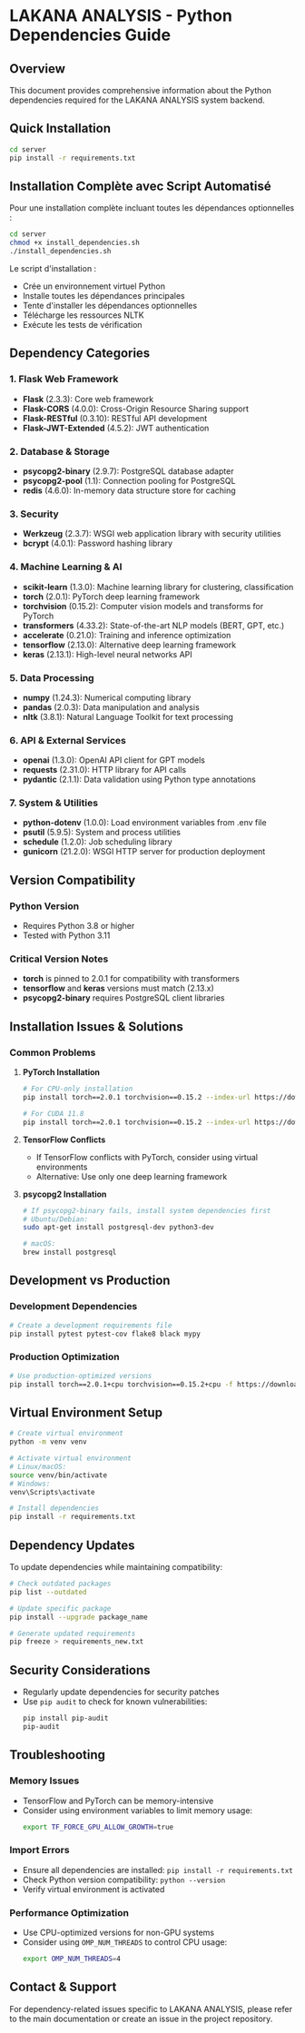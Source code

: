 # LAKANA ANALYSIS - Python Dependencies Guide

## Overview

This document provides comprehensive information about the Python dependencies required for the LAKANA ANALYSIS system backend.

## Quick Installation

```bash
cd server
pip install -r requirements.txt
```

## Installation Complète avec Script Automatisé

Pour une installation complète incluant toutes les dépendances optionnelles :

```bash
cd server
chmod +x install_dependencies.sh
./install_dependencies.sh
```

Le script d'installation :
- Crée un environnement virtuel Python
- Installe toutes les dépendances principales
- Tente d'installer les dépendances optionnelles
- Télécharge les ressources NLTK
- Exécute les tests de vérification

## Dependency Categories

### 1. Flask Web Framework
- **Flask** (2.3.3): Core web framework
- **Flask-CORS** (4.0.0): Cross-Origin Resource Sharing support
- **Flask-RESTful** (0.3.10): RESTful API development
- **Flask-JWT-Extended** (4.5.2): JWT authentication

### 2. Database & Storage
- **psycopg2-binary** (2.9.7): PostgreSQL database adapter
- **psycopg2-pool** (1.1): Connection pooling for PostgreSQL
- **redis** (4.6.0): In-memory data structure store for caching

### 3. Security
- **Werkzeug** (2.3.7): WSGI web application library with security utilities
- **bcrypt** (4.0.1): Password hashing library

### 4. Machine Learning & AI
- **scikit-learn** (1.3.0): Machine learning library for clustering, classification
- **torch** (2.0.1): PyTorch deep learning framework
- **torchvision** (0.15.2): Computer vision models and transforms for PyTorch
- **transformers** (4.33.2): State-of-the-art NLP models (BERT, GPT, etc.)
- **accelerate** (0.21.0): Training and inference optimization
- **tensorflow** (2.13.0): Alternative deep learning framework
- **keras** (2.13.1): High-level neural networks API

### 5. Data Processing
- **numpy** (1.24.3): Numerical computing library
- **pandas** (2.0.3): Data manipulation and analysis
- **nltk** (3.8.1): Natural Language Toolkit for text processing

### 6. API & External Services
- **openai** (1.3.0): OpenAI API client for GPT models
- **requests** (2.31.0): HTTP library for API calls
- **pydantic** (2.1.1): Data validation using Python type annotations

### 7. System & Utilities
- **python-dotenv** (1.0.0): Load environment variables from .env file
- **psutil** (5.9.5): System and process utilities
- **schedule** (1.2.0): Job scheduling library
- **gunicorn** (21.2.0): WSGI HTTP server for production deployment

## Version Compatibility

### Python Version
- Requires Python 3.8 or higher
- Tested with Python 3.11

### Critical Version Notes
- **torch** is pinned to 2.0.1 for compatibility with transformers
- **tensorflow** and **keras** versions must match (2.13.x)
- **psycopg2-binary** requires PostgreSQL client libraries

## Installation Issues & Solutions

### Common Problems

1. **PyTorch Installation**
   ```bash
   # For CPU-only installation
   pip install torch==2.0.1 torchvision==0.15.2 --index-url https://download.pytorch.org/whl/cpu
   
   # For CUDA 11.8
   pip install torch==2.0.1 torchvision==0.15.2 --index-url https://download.pytorch.org/whl/cu118
   ```

2. **TensorFlow Conflicts**
   - If TensorFlow conflicts with PyTorch, consider using virtual environments
   - Alternative: Use only one deep learning framework

3. **psycopg2 Installation**
   ```bash
   # If psycopg2-binary fails, install system dependencies first
   # Ubuntu/Debian:
   sudo apt-get install postgresql-dev python3-dev
   
   # macOS:
   brew install postgresql
   ```

## Development vs Production

### Development Dependencies
```bash
# Create a development requirements file
pip install pytest pytest-cov flake8 black mypy
```

### Production Optimization
```bash
# Use production-optimized versions
pip install torch==2.0.1+cpu torchvision==0.15.2+cpu -f https://download.pytorch.org/whl/torch_stable.html
```

## Virtual Environment Setup

```bash
# Create virtual environment
python -m venv venv

# Activate virtual environment
# Linux/macOS:
source venv/bin/activate
# Windows:
venv\Scripts\activate

# Install dependencies
pip install -r requirements.txt
```

## Dependency Updates

To update dependencies while maintaining compatibility:

```bash
# Check outdated packages
pip list --outdated

# Update specific package
pip install --upgrade package_name

# Generate updated requirements
pip freeze > requirements_new.txt
```

## Security Considerations

- Regularly update dependencies for security patches
- Use `pip audit` to check for known vulnerabilities:
  ```bash
  pip install pip-audit
  pip-audit
  ```

## Troubleshooting

### Memory Issues
- TensorFlow and PyTorch can be memory-intensive
- Consider using environment variables to limit memory usage:
  ```bash
  export TF_FORCE_GPU_ALLOW_GROWTH=true
  ```

### Import Errors
- Ensure all dependencies are installed: `pip install -r requirements.txt`
- Check Python version compatibility: `python --version`
- Verify virtual environment is activated

### Performance Optimization
- Use CPU-optimized versions for non-GPU systems
- Consider using `OMP_NUM_THREADS` to control CPU usage:
  ```bash
  export OMP_NUM_THREADS=4
  ```

## Contact & Support

For dependency-related issues specific to LAKANA ANALYSIS, please refer to the main documentation or create an issue in the project repository.